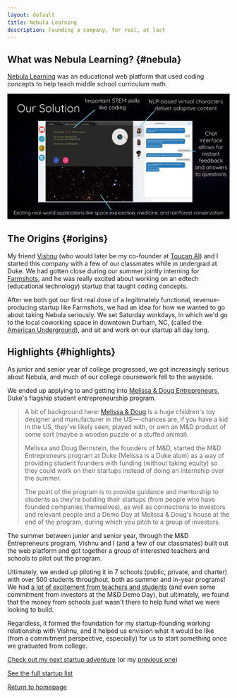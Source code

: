 ```yaml
---
layout: default
title: Nebula Learning
description: Founding a company, for real, at last
---
```


## What was Nebula Learning? {#nebula}

[Nebula Learning](https://twitter.com/nebulalearning) was an educational web platform that used coding concepts to help teach middle school curriculum math. 

![Nebula Learning Screenshot](../../assets/images/nebula_screenshot.png)

## The Origins {#origins}

My friend [Vishnu](https://www.linkedin.com/in/vishnu-menon/) (who would later be my co-founder at [Toucan AI](./toucan-ai)) and I started this company with a few of our classmates while in undergrad at Duke. We had gotten close during our summer jointly interning for [Farmshots](./farmshots), and he was really excited about working on an edtech (educational technology) startup that taught coding concepts. 

After we both got our first real dose of a legitimately functional, revenue-producing startup like Farmshots, we had an idea for how we wanted to go about taking Nebula seriously. We set Saturday workdays, in which we'd go to the local coworking space in downtown Durham, NC, (called the [American Underground](https://americanunderground.com/)), and sit and work on our startup all day long. 

## Highlights {#highlights}

As junior and senior year of college progressed, we got increasingly serious about Nebula, and much of our college coursework fell to the wayside. 

We ended up applying to and getting into [Melissa & Doug Entrepreneurs](https://entrepreneurship.duke.edu/melissa-doug/), Duke's flagship student entrepreneurship program. 

> A bit of background here: [Melissa & Doug](https://www.melissaanddoug.com/) is a huge children's toy designer and manufacturer in the US—-chances are, if you have a kid in the US, they've likely seen, played with, or own an M&D product of some sort (maybe a wooden puzzle or a stuffed animal). 
>
> Melissa and Doug Bernstein, the founders of M&D, started the M&D Entrepreneurs program at Duke (Melissa is a Duke alum) as a way of providing student founders with funding (without taking equity) so they could work on their startups instead of doing an internship over the summer. 
>
> The point of the program is to provide guidance and mentorship to students as they're building their startups (from people who have founded companies themselves), as well as connections to investors and relevant people and a Demo Day at Melissa & Doug's house at the end of the program, during which you pitch to a group of investors. 

The summer between junior and senior year, through the M&D Entrepreneurs program, Vishnu and I (and a few of our classmates) built out the web platform and got together a group of interested teachers and schools to pilot out the program. 

Ultimately, we ended up piloting it in 7 schools (public, private, and charter) with over 500 students throughout, both as summer and in-year programs! We had [a lot of excitement from teachers and students](../reviews#nebulaReviews) (and even some commitment from investors at the M&D Demo Day), but ultimately, we found that the money from schools just wasn't there to help fund what we were looking to build. 

Regardless, it formed the foundation for my startup-founding working relationship with Vishnu, and it helped us envision what it would be like (from a commitment perspective, especially) for us to start something once we graduated from college. 

[Check out my next startup adventure](./toucan-ai) (or my [previous one](./farmshots))

[See the full startup list](../startups)

[Return to homepage](../..)